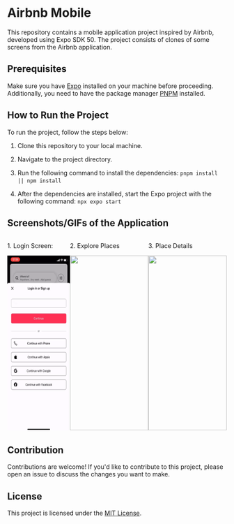 # Airbnb Mobile

This repository contains a mobile application project inspired by Airbnb, developed using Expo SDK 50. The project consists of clones of some screens from the Airbnb application.

## Prerequisites

Make sure you have [Expo](https://expo.io/) installed on your machine before proceeding. Additionally, you need to have the package manager [PNPM](https://pnpm.io/) installed.

## How to Run the Project

To run the project, follow the steps below:

1. Clone this repository to your local machine.
2. Navigate to the project directory.
3. Run the following command to install the dependencies:
    `pnpm install || npm install`

4. After the dependencies are installed, start the Expo project with the following command:
    `npx expo start`



## Screenshots/GIFs of the Application

<div style="display: flex; justify-content: space-between;">

  <div style="flex-basis: 30%;">
    <p>1. Login Screen:</p>
    <img src="./assets/gifs/login.gif" width="180" height="400">
  </div>

  <div style="flex-basis: 30%;">
    <p>2. Explore Places</p>
    <img src="./assets/gifs/previewMap.gif" width="180" height="400">
  </div>

  <div style="flex-basis: 30%;">
    <p>3. Place Details</p>
    <img src="./assets/gifs/previewData.gif" width="180" height="400">
  </div>

</div>

## Contribution

Contributions are welcome! If you'd like to contribute to this project, please open an issue to discuss the changes you want to make.

## License

This project is licensed under the [MIT License](LICENSE).
